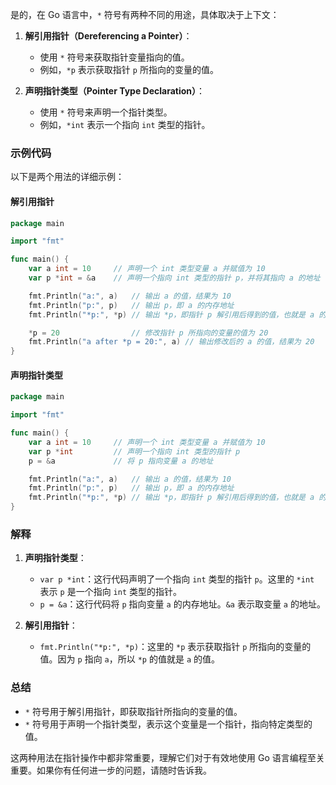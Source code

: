 是的，在 Go 语言中，`*` 符号有两种不同的用途，具体取决于上下文：

1. **解引用指针（Dereferencing a Pointer）**：
    - 使用 `*` 符号来获取指针变量指向的值。
    - 例如，`*p` 表示获取指针 `p` 所指向的变量的值。

2. **声明指针类型（Pointer Type Declaration）**：
    - 使用 `*` 符号来声明一个指针类型。
    - 例如，`*int` 表示一个指向 `int` 类型的指针。

### 示例代码

以下是两个用法的详细示例：

#### 解引用指针

```go
package main

import "fmt"

func main() {
    var a int = 10     // 声明一个 int 类型变量 a 并赋值为 10
    var p *int = &a    // 声明一个指向 int 类型的指针 p，并将其指向 a 的地址

    fmt.Println("a:", a)   // 输出 a 的值，结果为 10
    fmt.Println("p:", p)   // 输出 p，即 a 的内存地址
    fmt.Println("*p:", *p) // 输出 *p，即指针 p 解引用后得到的值，也就是 a 的值，结果为 10

    *p = 20                // 修改指针 p 所指向的变量的值为 20
    fmt.Println("a after *p = 20:", a) // 输出修改后的 a 的值，结果为 20
}
```

#### 声明指针类型

```go
package main

import "fmt"

func main() {
    var a int = 10     // 声明一个 int 类型变量 a 并赋值为 10
    var p *int         // 声明一个指向 int 类型的指针 p
    p = &a             // 将 p 指向变量 a 的地址

    fmt.Println("a:", a)   // 输出 a 的值，结果为 10
    fmt.Println("p:", p)   // 输出 p，即 a 的内存地址
    fmt.Println("*p:", *p) // 输出 *p，即指针 p 解引用后得到的值，也就是 a 的值，结果为 10
}
```

### 解释

1. **声明指针类型**：
    - `var p *int`：这行代码声明了一个指向 `int` 类型的指针 `p`。这里的 `*int` 表示 `p` 是一个指向 `int` 类型的指针。
    - `p = &a`：这行代码将 `p` 指向变量 `a` 的内存地址。`&a` 表示取变量 `a` 的地址。

2. **解引用指针**：
    - `fmt.Println("*p:", *p)`：这里的 `*p` 表示获取指针 `p` 所指向的变量的值。因为 `p` 指向 `a`，所以 `*p` 的值就是 `a` 的值。

### 总结

- `*` 符号用于解引用指针，即获取指针所指向的变量的值。
- `*` 符号用于声明一个指针类型，表示这个变量是一个指针，指向特定类型的值。

这两种用法在指针操作中都非常重要，理解它们对于有效地使用 Go 语言编程至关重要。如果你有任何进一步的问题，请随时告诉我。